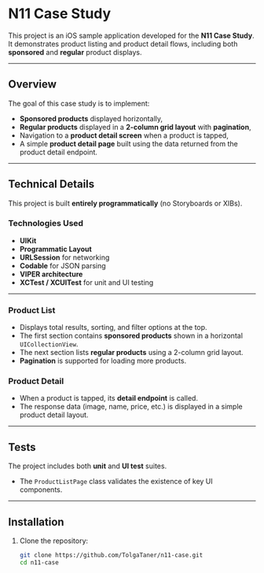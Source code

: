 #  N11 Case Study

This project is an iOS sample application developed for the **N11 Case Study**.  
It demonstrates product listing and product detail flows, including both **sponsored** and **regular** product displays.

---

##  Overview

The goal of this case study is to implement:

- **Sponsored products** displayed horizontally,  
- **Regular products** displayed in a **2-column grid layout** with **pagination**,  
- Navigation to a **product detail screen** when a product is tapped,  
- A simple **product detail page** built using the data returned from the product detail endpoint.

---

## Technical Details

This project is built **entirely programmatically** (no Storyboards or XIBs).

### Technologies Used
- **UIKit**
- **Programmatic Layout**
- **URLSession** for networking
- **Codable** for JSON parsing
- **VIPER architecture**
- **XCTest / XCUITest** for unit and UI testing

---

###  Product List
- Displays total results, sorting, and filter options at the top.  
- The first section contains **sponsored products** shown in a horizontal `UICollectionView`.  
- The next section lists **regular products** using a 2-column grid layout.  
- **Pagination** is supported for loading more products.

### Product Detail
- When a product is tapped, its **detail endpoint** is called.  
- The response data (image, name, price, etc.) is displayed in a simple product detail layout.

---

## Tests

The project includes both **unit** and **UI test** suites.

- The `ProductListPage` class validates the existence of key UI components.  
---

## Installation

1. Clone the repository:
   ```bash
   git clone https://github.com/TolgaTaner/n11-case.git
   cd n11-case
